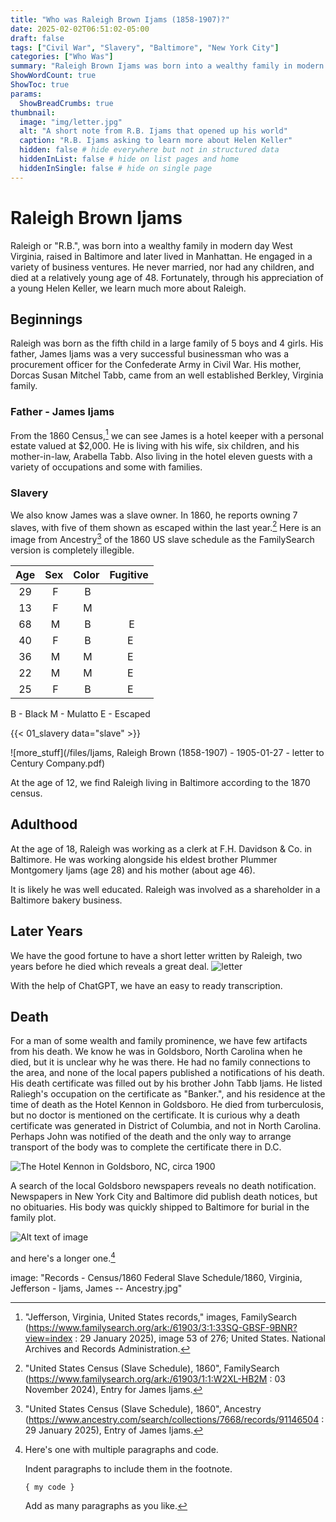 ```yaml
---
title: "Who was Raleigh Brown Ijams (1858-1907)?"
date: 2025-02-02T06:51:02-05:00
draft: false
tags: ["Civil War", "Slavery", "Baltimore", "New York City"]
categories: ["Who Was"]
summary: "Raleigh Brown Ijams was born into a wealthy family in modern day West Virginia, raised in Baltimore and later lived in Manhattan. He engaged in a variety of business ventures. He never married, nor had any children, and died at a relatively young age of 48. Fortunately, through his appreciation of a young Helen Keller, we learn much more about Raleigh."
ShowWordCount: true
ShowToc: true
params:
  ShowBreadCrumbs: true
thumbnail:
  image: "img/letter.jpg"
  alt: "A short note from R.B. Ijams that opened up his world"
  caption: "R.B. Ijams asking to learn more about Helen Keller"
  hidden: false # hide everywhere but not in structured data
  hiddenInList: false # hide on list pages and home
  hiddenInSingle: false # hide on single page
---
```


# Raleigh Brown Ijams

Raleigh or "R.B.", was born into a wealthy family in modern day West Virginia, raised in Baltimore and later lived in Manhattan. He engaged in a variety of business ventures. He never married, nor had any children, and died at a relatively young age of 48. Fortunately, through his appreciation of a young Helen Keller, we learn much more about Raleigh.

## Beginnings

Raleigh was born as the fifth child in a large family of 5 boys and 4 girls. His father, James Ijams was a very successful businessman who was a procurement officer for the Confederate Army in Civil War. His mother, Dorcas Susan Mitchel Tabb, came from an well established Berkley, Virginia family.

### Father - James Ijams

From the 1860 Census,[^1] we can see James is a hotel keeper with a personal estate valued at $2,000. He is living with his wife, six children, and his mother-in-law, Arabella Tabb. Also living in the hotel eleven guests with a variety of occupations and some with families.

### Slavery

We also know James was a slave owner. In 1860, he reports owning 7 slaves, with five of them shown as escaped within the last year.[^2] Here is an image from Ancestry[^3] of the 1860 US slave schedule as the FamilySearch version is completely illegible.

| Age | Sex | Color | Fugitive |
| :-: | :-: | :---: | :------: |
| 29  |  F  |   B   |          |
| 13  |  F  |   M   |          |
| 68  |  M  |   B   |     E    |
| 40  |  F  |   B   |     E    |
| 36  |  M  |   M   |     E    |
| 22  |  M  |   M   |     E    |
| 25  |  F  |   B   |     E    |

B - Black
M - Mulatto
E - Escaped

{{< 01_slavery data="slave" >}}

![more_stuff](/files/Ijams, Raleigh Brown (1858-1907) - 1905-01-27 - letter to Century Company.pdf)

At the age of 12, we find Raleigh living in Baltimore according to the 1870 census.

## Adulthood

At the age of 18, Raleigh was working as a clerk at F.H. Davidson & Co. in Baltimore. He was working alongside his eldest brother Plummer Montgomery Ijams (age 28) and his mother (about age 46).

It is likely he was well educated. Raleigh was involved as a shareholder in a Baltimore bakery business.

## Later Years

We have the good fortune to have a short letter written by Raleigh, two years before he died which reveals a great deal.
![letter](/img/letter.jpg)

With the help of ChatGPT, we have an easy to ready transcription.

## Death

For a man of some wealth and family prominence, we have few artifacts from his death. We know he was in Goldsboro, North Carolina when he died, but it is unclear why he was there. He had no family connections to the area, and none of the local papers published a notifications of his death. His death certificate was filled out by his brother John Tabb Ijams. He listed Raliegh's occupation on the certificate as "Banker.", and his residence at the time of death as the Hotel Kennon in Goldsboro. He died from turberculosis, but no doctor is mentioned on the certificate. It is curious why a death certificate was generated in District of Columbia, and not in North Carolina. Perhaps John was notified of the death and the only way to arrange transport of the body was to complete the certificate there in D.C.

![The Hotel Kennon in Goldsboro, NC, circa 1900](/img/001/hotel-kennon-goldsboro-nc-1900.jpg)

A search of the local Goldsboro newspapers reveals no death notification. Newspapers in New York City and Baltimore did publish death notices, but no obituaries. His body was quickly shipped to Baltimore for burial in the family plot.

![Alt text of image](/001/death_certificate.jpg "Image title")

and here's a longer one.[^bignote]

[^1]: "Jefferson, Virginia, United States records," images, FamilySearch (https://www.familysearch.org/ark:/61903/3:1:33SQ-GBSF-9BNR?view=index : 29 January 2025), image 53 of 276; United States. National Archives and Records Administration.

[^2]: "United States Census (Slave Schedule), 1860", FamilySearch (https://www.familysearch.org/ark:/61903/1:1:W2XL-HB2M : 03 November 2024), Entry for James Ijams.

[^3]: "United States Census (Slave Schedule), 1860", Ancestry (https://www.ancestry.com/search/collections/7668/records/91146504 : 29 January 2025), Entry of James Ijams.

[^bignote]: Here's one with multiple paragraphs and code.

    Indent paragraphs to include them in the footnote.

    `{ my code }`

    Add as many paragraphs as you like.

image: "Records - Census/1860 Federal Slave Schedule/1860, Virginia, Jefferson - Ijams, James -- Ancestry.jpg"
